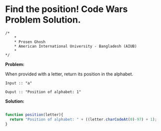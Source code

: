 # Find the position! Code Wars Problem Solution.

```
/*
    *
    * Prosen Ghosh
    * American International University - Bangladesh (AIUB)
    *
*/
```

**Problem:**

When provided with a letter, return its position in the alphabet.

`Input :: "a"`

`Ouput :: "Position of alphabet: 1"`

**Solution:**

```javascript

function position(letter){
  return "Position of alphabet: " + ((letter.charCodeAt(0)-97) + 1);
}

```
